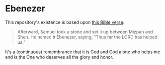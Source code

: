 # Ebenezer

This repository's existence is based upon [this Bible verse](https://biblehub.com/1_samuel/7-12.htm):

> Afterward, Samuel took a stone and set it up between Mizpah and Shen. He named it Ebenezer, saying, “Thus far the LORD
> has helped us.”

It's a (continuous) remembrance that it is God and God alone who helps me and is the One who deserves all the glory and
honor.